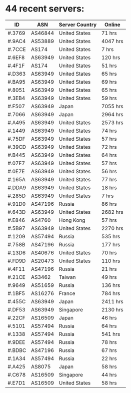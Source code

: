 # 44 recent servers:

| ID | ASN | Server Country | Online |
| ------ | ------ | ------ | ------ |
| #.3769 | AS46844 | United States | 71 hrs |
| #.9AC4 | AS53889 | United States | 4047 hrs |
| #.7CCE | AS174 | United States | 7 hrs |
| #.6EF8 | AS63949 | United States | 120 hrs |
| #.4F1F | AS174 | United States | 51 hrs |
| #.D363 | AS63949 | United States | 65 hrs |
| #.BA95 | AS63949 | United States | 69 hrs |
| #.8051 | AS63949 | United States | 65 hrs |
| #.3EB4 | AS63949 | United States | 59 hrs |
| #.F507 | AS63949 | Japan | 7055 hrs |
| #.7066 | AS63949 | Japan | 2964 hrs |
| #.A495 | AS63949 | United States | 2573 hrs |
| #.1449 | AS63949 | United States | 74 hrs |
| #.75DF | AS63949 | United States | 57 hrs |
| #.39CD | AS63949 | United States | 72 hrs |
| #.B445 | AS63949 | United States | 64 hrs |
| #.07F7 | AS63949 | United States | 57 hrs |
| #.0E7E | AS63949 | United States | 56 hrs |
| #.165A | AS63949 | United States | 77 hrs |
| #.DDA9 | AS63949 | United States | 18 hrs |
| #.285D | AS63949 | United States | 7 hrs |
| #.91D0 | AS47196 | Russia | 86 hrs |
| #.643D | AS63949 | United States | 2682 hrs |
| #.E846 | AS4760 | Hong Kong | 57 hrs |
| #.5B97 | AS63949 | United States | 2270 hrs |
| #.1209 | AS57494 | Russia | 535 hrs |
| #.758B | AS47196 | Russia | 177 hrs |
| #.13D6 | AS40676 | United States | 70 hrs |
| #.FD9D | AS20473 | United States | 110 hrs |
| #.4F11 | AS47196 | Russia | 21 hrs |
| #.21CE | AS3462 | Taiwan | 49 hrs |
| #.9649 | AS51659 | Russia | 136 hrs |
| #.1BF5 | AS16276 | France | 784 hrs |
| #.455C | AS63949 | Japan | 2411 hrs |
| #.DF53 | AS63949 | Singapore | 2130 hrs |
| #.22CF | AS16509 | Japan | 46 hrs |
| #.5101 | AS57494 | Russia | 64 hrs |
| #.1338 | AS57494 | Russia | 541 hrs |
| #.9DEE | AS57494 | Russia | 78 hrs |
| #.BDBC | AS47196 | Russia | 67 hrs |
| #.1A34 | AS57494 | Russia | 22 hrs |
| #.A425 | AS8075 | Japan | 58 hrs |
| #.C678 | AS16509 | Singapore | 44 hrs |
| #.E7D1 | AS16509 | United States | 58 hrs |

